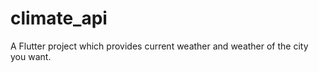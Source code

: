 # climate_api

A Flutter project which provides current weather and weather of the city you want.



